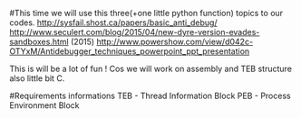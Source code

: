 #This time we will use this three(+one little python function) topics to our codes.
        http://sysfail.shost.ca/papers/basic_anti_debug/ 
        http://www.seculert.com/blog/2015/04/new-dyre-version-evades-sandboxes.html (2015)
        http://www.powershow.com/view/d042c-OTYxM/Antidebugger_techniques_powerpoint_ppt_presentation
  

This is will be a lot of fun ! Cos we will work on assembly and TEB structure also little bit C.        

#Requirements informations
      TEB - Thread Information Block
      PEB - Process Environment Block
